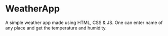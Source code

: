 # WeatherApp
 A simple weather app made using HTML, CSS & JS. One can enter name of any place and get the temperature and humidity.

